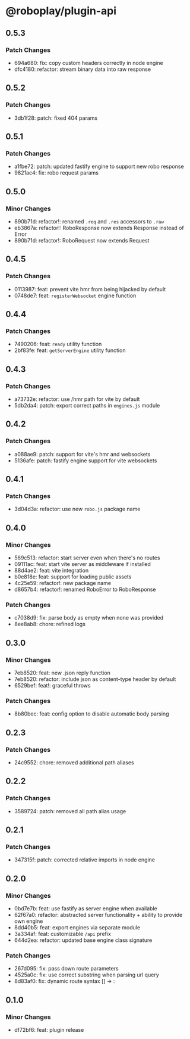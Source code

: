 # @roboplay/plugin-api

## 0.5.3

### Patch Changes

- 694a680: fix: copy custom headers correctly in node engine
- dfc4180: refactor: stream binary data into raw response

## 0.5.2

### Patch Changes

- 3db1f28: patch: fixed 404 params

## 0.5.1

### Patch Changes

- a1fbe72: patch: updated fastify engine to support new robo response
- 9821ac4: fix: robo request params

## 0.5.0

### Minor Changes

- 890b71d: refactor!: renamed `.req` and `.res` accessors to `.raw`
- eb3867a: refactor!: RoboResponse now extends Response instead of Error
- 890b71d: refactor!: RoboRequest now extends Request

## 0.4.5

### Patch Changes

- 0113987: feat: prevent vite hmr from being hijacked by default
- 0748de7: feat: `registerWebsocket` engine function

## 0.4.4

### Patch Changes

- 7490206: feat: `ready` utility function
- 2bf83fe: feat: `getServerEngine` utility function

## 0.4.3

### Patch Changes

- a73732e: refactor: use /hmr path for vite by default
- 5db2da4: patch: export correct paths in `engines.js` module

## 0.4.2

### Patch Changes

- a088ae9: patch: support for vite's hmr and websockets
- 5136afe: patch: fastify engine support for vite websockets

## 0.4.1

### Patch Changes

- 3d04d3a: refactor: use new `robo.js` package name

## 0.4.0

### Minor Changes

- 569c513: refactor: start server even when there's no routes
- 09111ac: feat: start vite server as middleware if installed
- 88d4ae2: feat: vite integration
- b0e818e: feat: support for loading public assets
- 4c25e59: refactor!: new package name
- d8657b4: refactor!: renamed RoboError to RoboResponse

### Patch Changes

- c7038d9: fix: parse body as empty when none was provided
- 8ee8ab8: chore: refined logs

## 0.3.0

### Minor Changes

- 7eb8520: feat: new .json reply function
- 7eb8520: refactor: include json as content-type header by default
- 6529bef: feat!: graceful throws

### Patch Changes

- 8b80bec: feat: config option to disable automatic body parsing

## 0.2.3

### Patch Changes

- 24c9552: chore: removed additional path aliases

## 0.2.2

### Patch Changes

- 3589724: patch: removed all path alias usage

## 0.2.1

### Patch Changes

- 347315f: patch: corrected relative imports in node engine

## 0.2.0

### Minor Changes

- 0bd7e7b: feat: use fastify as server engine when available
- 62f67a0: refactor: abstracted server functionality + ability to provide own engine
- 8dd40b5: feat: export engines via separate module
- 3a334af: feat: customizable `/api` prefix
- 644d2ea: refactor: updated base engine class signature

### Patch Changes

- 267d095: fix: pass down route parameters
- 4525a0c: fix: use correct substring when parsing url query
- 8d83af0: fix: dynamic route syntax [] -> :

## 0.1.0

### Minor Changes

- df72bf6: feat: plugin release
